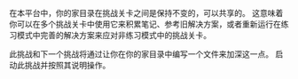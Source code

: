 在本平台中，你的家目录在挑战关卡之间是保持不变的，可以共享的。
这意味着你可以在多个挑战关卡中使用它来积累笔记、参考旧解决方案，或者重新运行在练习模式中完善的解决方案来应对非练习模式中的挑战关卡。

此挑战和下一个挑战将通过让你在你的家目录中编写一个文件来加深这一点。
启动此挑战并按照其说明操作。
